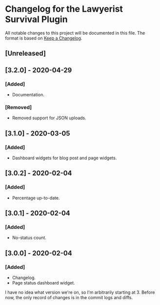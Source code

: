 # Changelog for the Lawyerist Survival Plugin

All notable changes to this project will be documented in this file. The format is based on [Keep a Changelog](https://keepachangelog.com/en/1.0.0/).

## [Unreleased]


## [3.2.0] - 2020-04-29

### [Added]
- Documentation.

### [Removed]
- Removed support for JSON uploads.


## [3.1.0] - 2020-03-05

### [Added]
- Dashboard widgets for blog post and page widgets.


## [3.0.2] - 2020-02-04

### [Added]
- Percentage up-to-date.


## [3.0.1] - 2020-02-04

### [Added]
- No-status count.


## [3.0.0] - 2020-02-04

### [Added]
- Changelog.
- Page status dashboard widget.

I have no idea what version we're on, so I'm arbitrarily starting at 3. Before now, the only record of changes is in the commit logs and diffs.
